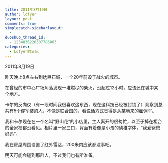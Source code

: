 ```yaml
---
title: 2011年8月19日
author: lofyer
layout: post
comments: true
simplecatch-sidebarlayout:
  - 
duoshuo_thread_id:
  - 1234836220387786863
categories:
  - Lofyer的日记
---
```

2011年8月19日

昨天晚上8点左右到达巨石城，一个20年前毁于战火的城市。

在曾经的市中心广场角落发现一堆燃尽的柴火，没超过12小时，应该还在城中某个地方。

卡尔的反向仪（有一段时间我很喜欢这东西，现在这科技已经被封锁了）观察到总共有5个穿军装的人，不像是联合国的，看说话方式觉得是从某地来的雇佣军。

我和卡尔现在在一个名叫“野山花”的小店里，主人离开的很匆忙，以至于掉在柜台的全家福都没看见。相片里一家三口，背面有着像是小孩的幼稚字体，“我爱爸爸妈妈”。

我在房屋周围设置了红外雷达，200米内应该都没事吧。

明天可能会碰到那群人，不过我们也有所准备。
